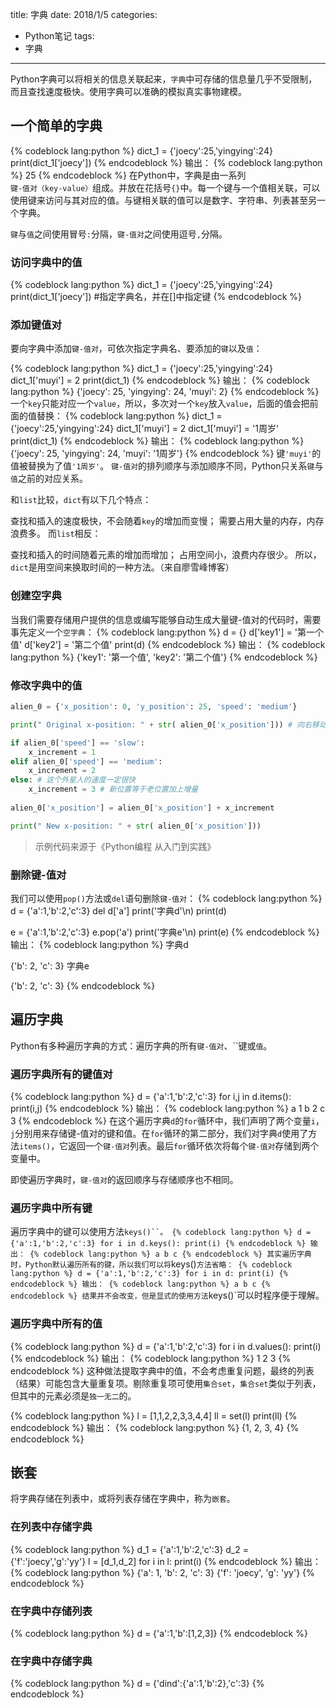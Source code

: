 title: 字典
date: 2018/1/5
categories:
- Python笔记
tags:
- 字典
---
Python字典可以将相关的信息关联起来，`字典`中可存储的信息量几乎不受限制，而且查找速度极快。使用字典可以准确的模拟真实事物建模。<!-- more -->
## 一个简单的字典
{% codeblock lang:python %}
dict_1 = {'joecy':25,'yingying':24}
print(dict_1['joecy'])
{% endcodeblock %}
输出：
{% codeblock lang:python %}
25
{% endcodeblock %}
在Python中，字典是由一系列`键-值对（key-value）`组成。并放在花括号`{}`中。每一个键与一个值相关联，可以使用键来访问与其对应的值。与键相关联的值可以是数字、字符串、列表甚至另一个字典。

`键`与`值`之间使用冒号`:`分隔，`键-值对`之间使用逗号`,`分隔。

### 访问字典中的值
{% codeblock lang:python %}
dict_1 = {'joecy':25,'yingying':24}
print(dict_1['joecy'])   #指定字典名，并在[]中指定键
{% endcodeblock %}
### 添加键值对
要向字典中添加`键-值对`，可依次指定字典名、要添加的`键`以及`值`：

{% codeblock lang:python %}
dict_1 = {'joecy':25,'yingying':24}
dict_1['muyi'] = 2
print(dict_1)
{% endcodeblock %}
输出：
{% codeblock lang:python %}
{'joecy': 25, 'yingying': 24, 'muyi': 2}
{% endcodeblock %}
一个`key`只能对应一个`value`，所以，多次对一个`key`放入`value`，后面的值会把前面的值替换：
{% codeblock lang:python %}
dict_1 = {'joecy':25,'yingying':24}
dict_1['muyi'] = 2
dict_1['muyi'] = '1周岁'
print(dict_1)
{% endcodeblock %}
输出：
{% codeblock lang:python %}
{'joecy': 25, 'yingying': 24, 'muyi': '1周岁'}
{% endcodeblock %}
键`'muyi'`的值被替换为了值`'1周岁'`。
`键-值对`的排列顺序与添加顺序不同，Python只关系`键`与`值`之前的对应关系。

和`list`比较，`dict`有以下几个特点：

查找和插入的速度极快，不会随着`key`的增加而变慢；
需要占用大量的内存，内存浪费多。
而`list`相反：

查找和插入的时间随着元素的增加而增加；
占用空间小，浪费内存很少。
所以，`dict`是用空间来换取时间的一种方法。（来自廖雪峰博客）

### 创建空字典
当我们需要存储用户提供的信息或编写能够自动生成大量键-值对的代码时，需要事先定义一个`空字典`：
{% codeblock lang:python %}
d = {}
d['key1'] = '第一个值'
d['key2'] = '第二个值'
print(d)
{% endcodeblock %}
输出：
{% codeblock lang:python %}
{'key1': '第一个值', 'key2': '第二个值'}
{% endcodeblock %}

### 修改字典中的值
```python
alien_0 = {'x_position': 0, 'y_position': 25, 'speed': 'medium'} 

print(" Original x-position: " + str( alien_0['x_position'])) # 向右移动外星人 # 据外星人当前速度决定将其移动多远 

if alien_0['speed'] == 'slow': 
	x_increment = 1 
elif alien_0['speed'] == 'medium': 
	x_increment = 2 
else: # 这个外星人的速度一定很快 
	x_increment = 3 # 新位置等于老位置加上增量 
	
alien_0['x_position'] = alien_0['x_position'] + x_increment 

print(" New x-position: " + str( alien_0['x_position']))
```
> 示例代码来源于《Python编程 从入门到实践》

### 删除键-值对
我们可以使用`pop()`方法或`del`语句删除`键-值对`：
{% codeblock lang:python %}
d = {'a':1,'b':2,'c':3}
del d['a']
print('字典d'\n)
print(d)

e = {'a':1,'b':2,'c':3}
e.pop('a')
print('字典e'\n)
print(e)
{% endcodeblock %}
输出：
{% codeblock lang:python %}
字典d

{'b': 2, 'c': 3}
字典e

{'b': 2, 'c': 3}
{% endcodeblock %}

## 遍历字典
Python有多种遍历字典的方式：遍历字典的所有`键-值对`、``键或`值`。
### 遍历字典所有的键值对
{% codeblock lang:python %}
d = {'a':1,'b':2,'c':3}
for i,j in d.items():
	print(i,j)
{% endcodeblock %}
输出：
{% codeblock lang:python %}
a 1
b 2
c 3
{% endcodeblock %}
在这个遍历字典`d`的`for`循环中，我们声明了两个变量`i`，`j`分别用来存储键-值对的键和值。在`for`循环的第二部分，我们对字典`d`使用了方法`items()`，它返回一个`键-值对`列表。最后`for`循环依次将每个`键-值对`存储到两个变量中。

即使遍历字典时，`键-值对`的返回顺序与存储顺序也不相同。

### 遍历字典中所有键
遍历字典中的键可以使用方法`keys()``。
{% codeblock lang:python %}
d = {'a':1,'b':2,'c':3}
for i in d.keys():
	print(i)
{% endcodeblock %}
输出：
{% codeblock lang:python %}
a
b
c
{% endcodeblock %}
其实遍历字典时，Python默认遍历所有的键，所以我们可以将`keys()`方法省略：
{% codeblock lang:python %}
d = {'a':1,'b':2,'c':3}
for i in d:
	print(i)
{% endcodeblock %}
输出：
{% codeblock lang:python %}
a
b
c
{% endcodeblock %}
结果并不会改变，但是显式的使用方法`keys()`可以时程序便于理解。

### 遍历字典中所有的值
{% codeblock lang:python %}
d = {'a':1,'b':2,'c':3}
for i in d.values():
	print(i)
{% endcodeblock %}
输出：
{% codeblock lang:python %}
1
2
3
{% endcodeblock %}
这种做法提取字典中的值，不会考虑重复问题，最终的列表（结果）可能包含大量重复项。剔除重复项可使用`集合set`，`集合set`类似于列表，但其中的元素必须是`独一无二`的。

{% codeblock lang:python %}
l = [1,1,2,2,3,3,4,4]
ll = set(l)
print(ll)
{% endcodeblock %}
输出：
{% codeblock lang:python %}
{1, 2, 3, 4}
{% endcodeblock %}
## 嵌套
将字典存储在列表中，或将列表存储在字典中，称为`嵌套`。

### 在列表中存储字典
{% codeblock lang:python %}
d_1 = {'a':1,'b':2,'c':3}
d_2 = {'f':'joecy','g':'yy'}
l = [d_1,d_2]
for i in l:
    print(i)
{% endcodeblock %}
输出：
{% codeblock lang:python %}
{'a': 1, 'b': 2, 'c': 3}
{'f': 'joecy', 'g': 'yy'}
{% endcodeblock %}
### 在字典中存储列表

{% codeblock lang:python %}
d = {'a':1,'b':[1,2,3]}
{% endcodeblock %}
### 在字典中存储字典
{% codeblock lang:python %}
d = {'dind':{'a':1,'b':2},'c':3}
{% endcodeblock %}
